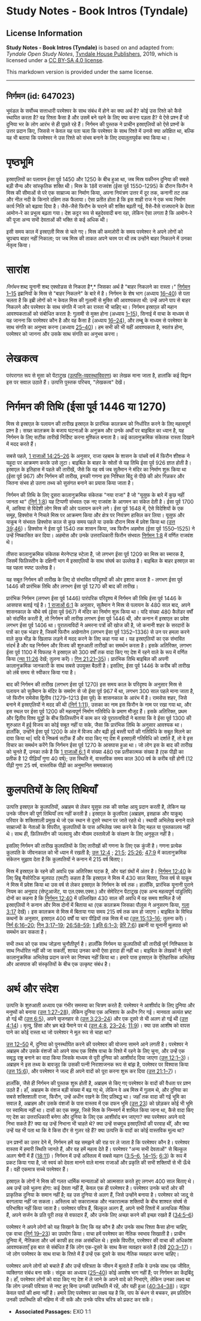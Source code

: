 # Study Notes - Book Intros (Tyndale)

## License Information

**Study Notes - Book Intros (Tyndale)** is based on and adapted from: _Tyndale Open Study Notes_, [Tyndale House Publishers](https://tyndaleopenresources.com/), 2019, which is licensed under a [CC BY-SA 4.0 license](https://creativecommons.org/licenses/by-sa/4.0/legalcode.en).

This markdown version is provided under the same license.



--------------------------------

## निर्गमन (id: 647023)

भूमंडल के सर्वोच्च सत्ताधारी परमेश्वर के साथ संबंध में होने का क्या अर्थ है? कोई उस रिश्ते को कैसे स्थापित करता है? वह रिश्ता कैसा है और उसमें बने रहने के लिए क्या करना पड़ता है? ये ऐसे प्रश्न हैं जो दुनिया भर के लोग आरंभ से ही पूछते रहे हैं। निर्गमन की पुस्तक ने प्राचीन इस्राएलियों को ऐसे प्रश्नों के उत्तर प्रदान किए, जिससे न केवल यह पता चला कि परमेश्वर के साथ रिश्ते में उनसे क्या अपेक्षित था, बल्कि यह भी बताया कि परमेश्वर ने उस रिश्ते को संभव बनाने के लिए दयालुतापूर्वक क्या किया था।

पृष्ठभूमि
=========

इस्राएलियों का पलायन ईसा पूर्व 1450 और 1250 के बीच हुआ था, जब मिस्र यकीनन दुनिया की सबसे बड़ी सैन्य और सांस्कृतिक शक्ति थी। मिस्र के 18वें राजवंश (ईसा पूर्व 1550–1295\) के दौरान फिरौन ने मिस्र की सीमाओं से परे एक साम्राज्य का निर्माण किया, अपना नियंत्रण उत्तर में दूर तक, कनानी तट तक और नील नदी के किनारे दक्षिण तक फैलाया। ऐसा प्रतीत होता है कि इस शाही राज ने एक भव्य निर्माण कार्य निति को बढ़ावा दिया है। जैसे\-जैसे फिरौन के घराने की शक्ति बढ़ती गई, वैसे\-वैसे राजघराने के देवता आमोन\-रे का प्रभुत्व बढ़ता गया। देश कट्टर रूप से बहुदेववादी बना रहा, लेकिन ऐसा लगता है कि आमोन\-रे की पूजा अन्य सभी देवताओं की भक्ति से कई अधिक थी।

इसी समय काल में इस्राएली मिस्र से चले गए। मिस्र की कमज़ोरी के समय परमेश्वर ने अपने लोगों को चुपचाप बाहर नहीं निकाला; पर जब मिस्र की ताकत अपने चरम पर थी तब उन्होंने बाहर निकलने में उनका नेतृत्व किया।

सारांश
======

*निर्गमन* शब्द यूनानी शब्द एक्सोडस से निकला है*,* जिसका अर्थ है "बाहर निकलने का रास्ता।" [निर्गमन 1–15](https://ref.ly/Exod1:1-Exod15:27) इब्रानियों के मिस्र से "बाहर निकलने" के बारे में है। निर्गमन के शेष भाग (अध्याय [16–40](https://ref.ly/Exod16:1-Exod40:38)) से पता चलता है कि इब्री लोगों को न केवल मिस्र की गुलामी से मुक्ति की आवश्यकता थी: उन्हें अपने पाप से बाहर निकलने और परमेश्वर के साथ संगति में जाने का रास्ता भी चाहिए था। निर्गमन इस्राएल की महान आवश्यकताओं को संबोधित करता है: गुलामी से मुक्त होना (अध्याय [1–15](https://ref.ly/Exod1:1-Exod15:27)), सिनाई में वाचा के माध्यम से यह जानना कि परमेश्वर कौन है और वह कैसा है (अध्याय [16–24](https://ref.ly/Exod16:1-Exod24:18)), और तम्बू के माध्यम से परमेश्वर के साथ संगति का अनुभव करना (अध्याय [25–40](https://ref.ly/Exod25:1-Exod40:38))। हम सभी की भी यहीं आवश्यकता है, स्वतंत्र होना, परमेश्वर को जानना और उसके साथ संगति का अनुभव करना।

लेखकत्व
=======

परंपरागत रूप से मूसा को पेंटाटुख ([उत्पत्ति\-व्यवस्थाविवरण](https://ref.ly/Gen1:1-Deut34:12)) का लेखक माना जाता है, हालांकि कई विद्वान इस पर सवाल उठाते हैं। उत्पत्ति पुस्तक परिचय, "लेखकत्व" देखें।

निर्गमन की तिथि (ईसा पूर्व 1446 या 1270\)
=========================================

मिस्र से इस्राएल के पलायन की तारीख इस्राएल के प्रारंभिक कालक्रम को निर्धारित करने के लिए महत्वपूर्ण प्रश्न है। सख्त कालक्रम के बजाय घटनाओं के अनुक्रम और उनके अर्थों पर बाइबिल का ध्यान है, यह निर्गमन के लिए सटीक तारीखें निर्दिष्ट करना मुश्किल बनाता है। कई कालानुक्रमिक संकेतक रास्ता दिखाने में मदद करते हैं।

सबसे पहले, [1 राजाओं 14:25–26](https://ref.ly/1Kgs14:25-1Kgs14:26) के अनुसार, राजा रहबाम के शासन के पांचवें वर्ष में फिरौन शीशक ने यहूदा पर आक्रमण करके उसे लुटा। बाइबिल के बाहर के स्रोतों से यह तिथि ईसा पूर्व 926 ज्ञात होती है। इस्राएल के इतिहास में पहले की तारीखें, जैसे कि वह वर्ष जब सुलैमान ने मंदिर का निर्माण शुरू किया था (ईसा पूर्व 967\) और निर्गमन की तारीख, इनकी गणना इस निश्चित बिंदु से पीछे की ओर गिन्नकर और जितना संभव हो उतना तथ्य को सुसंगत बनाने का प्रयास किया जाता है।

निर्गमन की तिथि के लिए दूसरा कालानुक्रमिक संकेतक "नया राजा" है जो "यूसुफ के बारे में कुछ नहीं जानता था" ([निर्ग 1:8](https://ref.ly/Exod1:8)) यह टिप्पणी संभवतः एक नए राजवंश के आगमन का संकेत देती है। ईसा पूर्व 1700 में, आसिया से विदेशी लोग मिस्र की ओर पलायन करने लगे। ईसा पूर्व 1648 में, ऐसे विदेशियों के एक समूह, हिक्सोस ने निचले मिस्र पर आक्रमण किया और क्षेत्र पर नियंत्रण हासिल कर लिया। यूसुफ और याकूब ने संभवतः हिक्सोस काल से कुछ समय पहले या उसके दौरान मिस्र में प्रवेश किया था ([उत्त 39](https://ref.ly/Gen39:1-Gen39:23):[46](https://ref.ly/Gen46:1-Gen46:34))। हिक्सोस ने ईसा पूर्व 1540 तक शासन किया, जब फिरौन अहमोस (ईसा पूर्व 1550–1525\) ने उन्हें निष्कासित कर दिया। अहमोस और उनके उत्तराधिकारी फिरौन संभवतः [निर्गमन 1:8](https://ref.ly/Exod1:8) में वर्णित राजवंश थे।

तीसरा कालानुक्रमिक संकेतक मेरनेप्टाह स्टेला है, जो लगभग ईसा पूर्व 1209 का मिस्र का स्मारक है, जिसमें फिलिस्तीन के दक्षिणी भाग में इस्राएलियों के साथ संघर्ष का उल्लेख है। बाइबिल के बाहर इस्राएल का यह पहला स्पष्ट उल्लेख है।

यह सबूत निर्गमन की तारीख के लिए दो संभावित परिदृश्यों की ओर इशारा करता है \- लगभग ईसा पूर्व 1446 की प्रारंभिक तिथि और लगभग ईसा पूर्व 1270 की बाद की तारीख।

प्रारंभिक निर्गमन (लगभग ईसा पूर्व 1446\) पारंपरिक परिदृश्य में निर्गमन की तिथि ईसा पूर्व 1446 के आसपास बताई गई है। [1 राजाओं 6:1](https://ref.ly/1Kgs6:1) के अनुसार, सुलैमान ने मिस्र से पलायन के 480 साल बाद, अपने शासनकाल के चौथे वर्ष (ईसा पूर्व 967\) में मंदिर का निर्माण शुरू किया था। यदि संख्या 480 कैलेंडर वर्षों को संदर्भित करती है, तो निर्गमन की तारीख लगभग ईसा पूर्व 1446 थी, और कनान में इस्राएल का प्रवेश लगभग ईसा पूर्व 1406 था। पुरातत्वविदों ने अमरना पत्रों की खोज की है, जो कनानी शहर के सरदारों के पत्रों का एक भंडार है, जिसमें फिरौन अखेनातेन (लगभग ईसा पूर्व 1352–1336\) से उन पर हमला करने वाले कुछ भीड़ के खिलाफ लड़ने में मदद करने के लिए कहा गया था। यह इस्राएलियों का एक संभावित संदर्भ है और यह निर्गमन और विजय की शुरुआती तारीखों का समर्थन करता है। इसके अतिरिक्त, लगभग ईसा पूर्व 1100 में यिफतह ने इस्राएल को 300 वर्षों तक वादा किए गए देश में रहने वाले के रूप में वर्णित किया ([न्या 11:26](https://ref.ly/Judg11:26) देखें; तुलना करें)। [गिन 21:21–35](https://ref.ly/Num21:21-Num21:35))। प्रारंभिक तिथि बाइबिल की अपनी कालानुक्रमिक जानकारी के साथ सबसे उपयुक्त बैठती है। इसलिए, ईसा पूर्व 1446 के करीब की तारीख को लंबे समय से स्वीकार किया गया है।

बाद की निर्गमन की तारीख (लगभग ईसा पूर्व 1270\) इस समय काल के परिदृश्य के अनुसार मिस्र से पलायन को सुलैमान के मंदिर के समर्पण से जो ईसा पूर्व 967 में था, लगभग 300 साल पहले माना जाता है, जो फिरौन रामेसेस द्वितीय (1279–1213 ईसा पूर्व) के शासनकाल के आरंभ में है। रामसेस शहर, जिसे बनाने में इस्राएलियों ने मदद की थी ([निर्ग 1:11](https://ref.ly/Exod1:11)), उसका का नाम इस फिरौन के नाम पर रखा गया था, और इस स्थल पर ईसा पूर्व 1200 की महत्वपूर्ण निर्माण गतिविधि के प्रमाण मौजूद हैं। इसके अतिरिक्त, प्रथम और द्वितीय विश्व युद्धों के बीच फ़िलिस्तीन में काम कर रहे पुरातत्वविदों ने बताया कि वे ईसा पूर्व 1300 की शुरुआत में हुई विजय का कोई सबूत नहीं पा सके, जैसा कि प्रारंभिक तिथि के अनुसार आवश्यक था। हालाँकि, उन्होंने ईसा पूर्व 1200 के अंत में विजय और बढ़ी हुई बस्ती घरों की गतिविधि के सबूत मिलने का दावा किया था\| यदि ये निष्कर्ष सटीक हैं और वादा किए गए देश में इस्राएली गतिविधि को दर्शाते हैं, तो वे इस विचार का समर्थन करेंगे कि निर्गमन ईसा पूर्व 1270 के आसपास हुआ था। जो लोग इस के बाद की तारीख को चुनते हैं, उनका तर्क है कि [1 राजाओं 6:1](https://ref.ly/1Kgs6:1) में संख्या 480 एक प्रतीकात्मक संख्या है (एक पीढ़ी का प्रतीक है 12 पीढ़ियाँ गुणा 40 वर्ष); उस स्थिति में, वास्तविक समय काल 300 वर्ष के करीब रही होगी (12 पीढ़ी गुणा 25 वर्ष, वास्तविक पीढ़ी का अनुमानित समयकाल)

कुलपतियों के लिए तिथियाँ
========================

उत्पत्ति इस्राएल के कुलपतियों, अब्राहम से लेकर यूसुफ तक की सापेक्ष आयु प्रदान करती है, लेकिन यह उनके जीवन की पूर्ण तिथियाँ तय नहीं करती है। इस्राएल के कुलपिता (अब्राहम, इसहाक और याकूब) परिवार के शक्तिशाली प्रमुख थे जो एक स्थान से दूसरे स्थान पर जाते रहते थे। स्थायी अभिलेख बनाने वाले साम्राज्यों के नेताओं के विपरीत, कुलपतियों के पास अभिलेख जमा करने के लिए महल या पुस्तकालय नहीं थे। साथ ही, फ़िलिस्तीन की जलवायु और मौसम दस्तावेज़ों के संरक्षण के लिए अनुकूल नहीं है।

इसलिए निर्गमन की तारीख कुलपतियों के लिए तारीखों की गणना के लिए एक कुंजी है। गणना प्रत्येक कुलपति के जीवनकाल को भी ध्यान में रखती है; [उत्त 12:4](https://ref.ly/Gen12:4) ; [21:5](https://ref.ly/Gen21:5); [25:26](https://ref.ly/Gen25:26); [47:9](https://ref.ly/Gen47:9) में कालानुक्रमिक संकेतन सुझाव देता है कि कुलपतियों ने कनान में 215 वर्ष बिताए।

मिस्र में इस्राएल के रहने की अवधि एक अतिरिक्त घटक है, और यहां ग्रंथों में अंतर है। [निर्गमन 12:40](https://ref.ly/Exod12:40) के लिए हिब्रू मैसोरेटिक मूलपाठ (एमटी) कहता है कि इस्राएल ने मिस्र में 430 साल बिताए, जिस वर्ष से याकूब ने मिस्र में प्रवेश किया था उस वर्ष से लेकर इस्राएल के निर्गमन के वर्ष तक। हालाँकि, प्रारंभिक यूनानी पुराने नियम का अनुवाद (सेप्टुआजेंट, या एल.एक्स.एक्स.) और सेमेरिटन पेंटाटूख (एक अन्य महत्वपूर्ण पांडुलिपि) दोनों का कहना है कि [निर्गमन 12:40](https://ref.ly/Exod12:40) में उल्लिखित 430 साल की अवधि में वह समय शामिल है जो इस्राएलियों ने कनान और मिस्र दोनों में बिताया था (एक कालक्रम जिसका पौलुस ने अनुसरण किया, [गला 3:17](https://ref.ly/Gal3:17) देखें)। इस कालक्रम से मिस्र में बिताया गया समय 215 वर्ष तक कम हो जाएगा। बाइबिल के विभिन्न कथनों के अनुसार, इस्राएल 400 वर्षों या चार पीढ़ियों तक मिस्र में था ([उत्त 15:13–16](https://ref.ly/Gen15:13-Gen15:16); तुलना करें)। [निर्ग 6:16–20](https://ref.ly/Exod6:16-Exod6:20); [गिन 3:17–19](https://ref.ly/Num3:17-Num3:19); [26:58–59](https://ref.ly/Num26:58-Num26:59); [1 इति 6:1–3](https://ref.ly/1Chr6:1-1Chr6:3); [प्रेरि 7:6](https://ref.ly/Acts7:6)) इब्रानी या यूनानी मूलपाठ को समर्थन कर सकता है।

सभी तथ्य को एक साथ जोड़ना चुनौतीपूर्ण है। हालाँकि निर्गमन या कुलपतियों की तारीखें पूर्ण निश्चितता के साथ निर्धारित नहीं की जा सकतीं, शायद उनका कभी ऐसा इरादा ही नहीं था। बाइबिल के लेखकों ने संपूर्ण कालानुक्रमिक अभिलेख प्रदान करने का निश्चय नहीं किया था। हमारे पास इस्राएल के ऐतिहासिक अभिलेख और आसपास की संस्कृतियों के बीच एक उत्कृष्ट संबंध है।

अर्थ और संदेश
=============

उत्पत्ति के शुरुआती अध्याय एक गंभीर समस्या का चित्रण करते हैं: परमेश्वर ने आशीर्वाद के लिए दुनिया और मनुष्यों को बनाया ([उत्त 1:27–28](https://ref.ly/Gen1:27-Gen1:28)), लेकिन दुनिया एक अभिशाप के अधीन गिर गई। मानवता अत्यंत भ्रष्ट हो गई थी ([उत्त 6:5](https://ref.ly/Gen6:5)), अपने सृजनहार से ([उत्त 3:23–24](https://ref.ly/Gen3:23-Gen3:24)) और एक दूसरे से भी अलग हो गई थी ([उत्त 4:14](https://ref.ly/Gen4:14))। मृत्यु, हिंसा और भ्रम बड़े पैमाने पर थे ([उत्त 4:8](https://ref.ly/Gen4:8), [23–24](https://ref.ly/Gen4:23-Gen4:24); [11:9](https://ref.ly/Gen11:9))। क्या उस आशीष को वापस पाने का कोई रास्ता था जो परमेश्वर ने मूल रूप से चाहा था?

[उत्त 12–50](https://ref.ly/Gen12:1-Gen50:26) में, दुनिया को पुनर्स्थापित करने की परमेश्वर की योजना सामने आने लगती है। परमेश्वर ने अब्राहम और उसके वंशजों को अपने साथ एक विशेष वाचा के रिश्ते में रहने के लिए चुना, और उन्हें एक समृद्ध राष्ट्र बनाने का वादा किया जिसके माध्यम से पूरी दुनिया को आशीर्वाद दिया जाएगा ([उत्त 12:1–3](https://ref.ly/Gen12:1-Gen12:3))। अब्राहम ने इस तथ्य के बावजूद कि उसकी पत्नी निराशाजनक रूप से बांझ है, परमेश्वर पर विश्वास किया ([उत्त 15:6](https://ref.ly/Gen15:6)), और परमेश्वर ने जल्द ही अपने वादों को पूरा करना शुरू कर दिया ([उत्त 21:1–7](https://ref.ly/Gen21:1-Gen21:7))।

हालाँकि, जैसे ही निर्गमन की पुस्तक शुरू होती है, अब्राहम से किए गए परमेश्वर के वादों की वैधता पर प्रश्न उठते हैं। हाँ, अब्राहम के वंशज बड़ी संख्या में बढ़ गए थे, लेकिन वे अब मिस्र में गुलाम थे, और दुनिया का सबसे शक्तिशाली राजा, फिरौन, उन्हें अधीन रखने के लिए प्रतिबद्ध था। जहाँ तक वादा की गई भूमि का सवाल है, अब्राहम और उसके वंशजों के पास वास्तव में एक दफन भूमि ([उत्त 23](https://ref.ly/Gen23:1-Gen23:20)) को छोड़कर कोई भी भूमि पर स्वामित्व नहीं था। दासों का एक समूह, जिसे मिस्र के निम्नवर्ग में शामिल किया जाना था, कैसे वादा किए गए देश का उत्तराधिकारी बनेगा और दुनिया के लिए एक आशीर्वाद बन जाएगा? क्या परमेश्वर अपने वादे निभा सकते हैं? क्या वह उन्हें निभाना भी चाहते थे? क्या उन्हें सचमुच इस्राएलियों की परवाह थीं, और क्या उन्हें यह भी पता था कि वे किस दौर से गुज़र रहे हैं? क्या उत्पत्ति के वादों का कोई वास्तविक मूल्य था?

उन प्रश्नों का उत्तर देने में, निर्गमन हमें यह समझने की राह पर ले जाता है कि परमेश्वर कौन है। परमेश्वर वास्तव में हमारी स्थिति जानते हैं, और वह हमें महत्व देते हैं। परमेश्वर "अन्य सभी देवताओं" से बिल्कुल अलग श्रेणी में हैं ([18:11](https://ref.ly/Exod18:11))। निर्गमन में उन्हें अस्तित्व में सबसे महान ([3:5–6](https://ref.ly/Exod3:5-Exod3:6), [14–15](https://ref.ly/Exod3:14-Exod3:15); [6:3](https://ref.ly/Exod6:3)) के रूप में प्रकट किया गया है, जो स्वयं को देवता मानने वाले मानव राजाओं और प्रकृति की सभी शक्तियों से भी ऊँचे हैं। वही एकमात्र सच्चे परमेश्वर हैं।

इस्राएल के लोगों ने मिस्र की गलत धार्मिक मान्यताओं को आत्मसात करते हुए लगभग 400 साल बिताए थे। अब उन्हें उसे भूलना होगा: कई देवता नहीं हैं, केवल एक ही परमेश्वर है। परमेश्वर उनके चारों ओर की प्राकृतिक दुनिया के समान नहीं है; वह उस दुनिया से अलग हैं, जिसे उन्होंने बनाया है। परमेश्वर को जादू से बरगलाया नहीं जा सकता। अस्तित्व को सकारात्मक और नकारात्मक शक्तियों के बीच शाश्वत संघर्ष से परिभाषित नहीं किया जाता है। परमेश्वर पवित्र हैं, बिल्कुल अलग हैं, अपने सभी रिश्तों में अत्यधिक नैतिक हैं, अपने सर्जन के प्रति पूरी तरह से वफादार हैं, और उनके लिए अच्छा करने की इच्छा रखते हैं ([34:5–6](https://ref.ly/Exod34:5-Exod34:6))

परमेश्वर ने अपने लोगों को यह सिखाने के लिए कि वह कौन है और उनके साथ रिश्ता कैसा होना चाहिए, एक वाचा ([निर्ग 19–23](https://ref.ly/Exod19:1-Exod23:33)) का उपयोग किया। वाचा हमें परमेश्वर का नैतिक स्वभाव सिखाती है। प्राचीन दुनिया में, नैतिकता और धर्म काफी हद तक असंबंधित थे। इसके विपरीत, परमेश्वर की वाचा की अधिकांश आवश्यकताएँ इस बात से संबंधित हैं कि लोग एक\-दूसरे के साथ कैसा व्यवहार करते हैं (देखें [20:3–17](https://ref.ly/Exod20:3-Exod20:17))। जो लोग परमेश्वर के साथ वाचा के रिश्ते में हैं उन्हें एक दूसरे के साथ नैतिक व्यवहार करना चाहिए।

परमेश्वर अपने लोगों को बचाते हैं और उन्हें पवित्रता के जीवन में बुलाते हैं ताकि वे उनके साथ एक जीवित, व्यक्तिगत संबंध बना सकें। संदूक का अध्याय ([25–40](https://ref.ly/Exod25:1-Exod40:38)) कोई अवशेष भाग नहीं हैं; पर निर्गमन का केंद्रबिंदु है। हाँ, परमेश्वर लोगों को वादा किए गए देश में ले जाने के अपने वादे को निभाएंगे, लेकिन उनका लक्ष्य था कि लोग उनकी पवित्रता से नष्ट हुए बिना उनकी उपस्थिति में रहें, और यही हुआ ([40:34–38](https://ref.ly/Exod40:34-Exod40:38))। उद्धार केवल पापों की क्षमा नहीं है। हमारे लिए परमेश्वर का लक्ष्य यह है कि, पाप के बंधन से बचकर, हम प्रतिदिन उनकी उपस्थिति की महिमा में जी सकें और उनके पवित्र चरित्र को प्रकट कर सकें।

* **Associated Passages:** EXO 1:1

